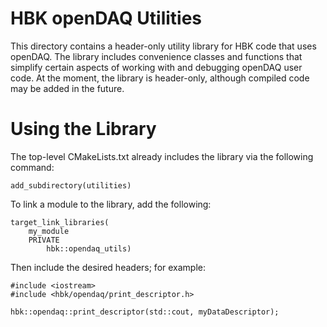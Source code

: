 # HBK openDAQ Utilities

This directory contains a header-only utility library for HBK code that uses openDAQ. The library
includes convenience classes and functions that simplify certain aspects of working with and
debugging openDAQ user code. At the moment, the library is header-only, although compiled code may
be added in the future.

# Using the Library

The top-level CMakeLists.txt already includes the library via the following command:

    add_subdirectory(utilities)

To link a module to the library, add the following:

    target_link_libraries(
        my_module
        PRIVATE
            hbk::opendaq_utils)

Then include the desired headers; for example:

    #include <iostream>
    #include <hbk/opendaq/print_descriptor.h>

    hbk::opendaq::print_descriptor(std::cout, myDataDescriptor);
